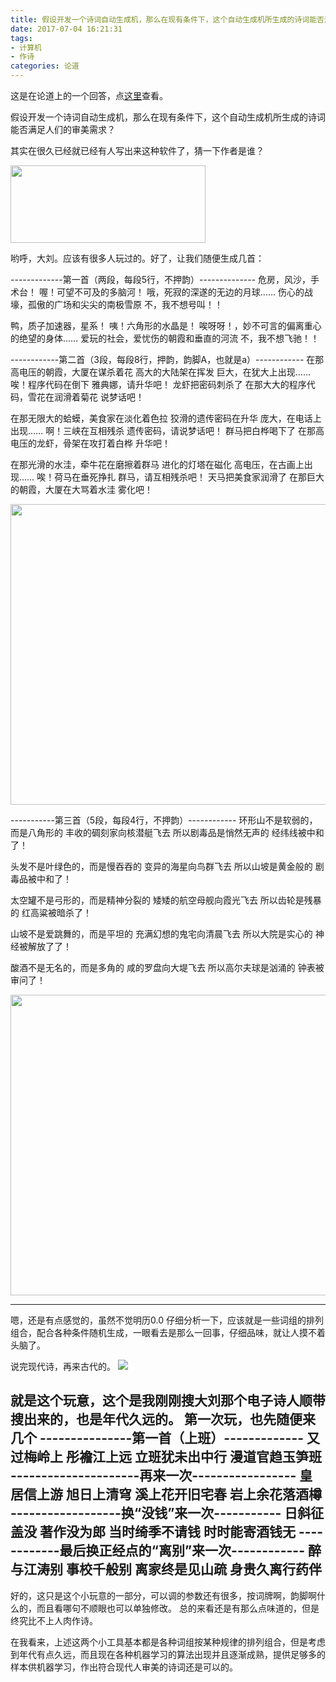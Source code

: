 ```yaml
---
title: 假设开发一个诗词自动生成机，那么在现有条件下，这个自动生成机所生成的诗词能否满足人们的审美需求？
date: 2017-07-04 16:21:31
tags: 
- 计算机
- 作诗
categories: 论道
---
```

这是在论道上的一个回答，点<a href="https://www.lundao.com/question/1134?answer_id=2206#answer_2206">这里</a>查看。

假设开发一个诗词自动生成机，那么在现有条件下，这个自动生成机所生成的诗词能否满足人们的审美需求？

<!--more-->

其实在很久已经就已经有人写出来这种软件了，猜一下作者是谁？

<img class="alignnone" src="https://www.lundao.com/uploads/answer/20160228//ed15b571467a54869000f0e4d49c0ea4.jpg" width="312" height="124" />

哟呼，大刘。应该有很多人玩过的。好了，让我们随便生成几首：

-------------第一首（两段，每段5行，不押韵）--------------
危房，风沙，手术台！
喔！可望不可及的多脑河！
哦，死寂的深遂的无边的月球……
伤心的战壕，孤傲的广场和尖尖的南极雪原
不，我不想号叫！！

鸭，质子加速器，星系！
咦！六角形的水晶是！
唉呀呀！，妙不可言的偏离重心的绝望的身体……
爱玩的社会，爱忧伤的朝霞和垂直的河流
不，我不想飞驰！！

------------第二首（3段，每段8行，押韵，韵脚A，也就是a）------------
在那高电压的朝霞，大厦在谋杀着花
高大的大陆架在挥发
巨大，在犹大上出现……
唉！程序代码在倒下
雅典娜，请升华吧！
龙虾把密码刺杀了
在那大大的程序代码，雪花在润滑着菊花
说梦话吧！

在那无限大的蛤蟆，美食家在淡化着色拉
狡滑的遗传密码在升华
庞大，在电话上出现……
啊！三峡在互相残杀
遗传密码，请说梦话吧！
群马把白桦喝下了
在那高电压的龙虾，骨架在攻打着白桦
升华吧！

在那光滑的水洼，牵牛花在磨擦着群马
进化的灯塔在磁化
高电压，在古画上出现……
唉！荷马在垂死挣扎
群马，请互相残杀吧！
天马把美食家润滑了
在那巨大的朝霞，大厦在大骂着水洼
雾化吧！

<img class="alignnone" src="https://www.lundao.com/uploads/answer/20160228//f154292c4355bbe776df12b145865dc7.jpg" width="798" height="481" />

-----------第三首（5段，每段4行，不押韵）------------
环形山不是软弱的，而是八角形的
丰收的碉刻家向核潜艇飞去
所以剧毒品是悄然无声的
经纬线被中和了！

头发不是叶绿色的，而是慢吞吞的
变异的海星向鸟群飞去
所以山坡是黄金般的
剧毒品被中和了！

太空罐不是弓形的，而是精神分裂的
矮矮的航空母舰向霞光飞去
所以齿轮是残暴的
红高粱被暗杀了！

山坡不是爱跳舞的，而是平坦的
充满幻想的鬼宅向清晨飞去
所以大院是实心的
神经被解放了了！

酸酒不是无名的，而是多角的
咸的罗盘向大堤飞去
所以高尔夫球是汹涌的
钟表被审问了！

<img class="alignnone" src="https://www.lundao.com/uploads/answer/20160228//49906839b348236067a5ee351743339b.jpg" width="798" height="481" />

----------------------------------------------------------
嗯，还是有点感觉的，虽然不觉明历0.0
仔细分析一下，应该就是一些词组的排列组合，配合各种条件随机生成，一眼看去是那么一回事，仔细品味，就让人摸不着头脑了。

说完现代诗，再来古代的。
<img class="lazy" src="https://www.lundao.com/uploads/answer/20160228//28ef82b9d3fc46f887f219333b2af6d9.jpg" data-original="https://www.lundao.com/uploads/answer/20160228//28ef82b9d3fc46f887f219333b2af6d9.jpg" />

就是这个玩意，这个是我刚刚搜大刘那个电子诗人顺带搜出来的，也是年代久远的。
第一次玩，也先随便来几个
---------------第一首（上班）-------------
又过梅岭上
彤襜江上远
立班犹未出中行
漫道官趋玉笋班
---------------------再来一次-----------------
皇居信上游
旭日上清穹
溪上花开旧宅春
岩上余花落酒樽
------------------换“没钱”来一次-----------
日斜征盖没
著作没为郎
当时绮季不请钱
时时能寄酒钱无
------------最后换正经点的“离别”来一次------------
醉与江涛别
事校千般别
离家终是见山疏
身贵久离行药伴
----------------------------------------
好的，这只是这个小玩意的一部分，可以调的参数还有很多，按词牌啊，韵脚啊什么的，而且看哪句不顺眼也可以单独修改。
总的来看还是有那么点味道的，但是终究比不上人肉作诗。

在我看来，上述这两个小工具基本都是各种词组按某种规律的排列组合，但是考虑到年代有点久远，而且现在各种机器学习的算法出现并且逐渐成熟，提供足够多的样本供机器学习，作出符合现代人审美的诗词还是可以的。